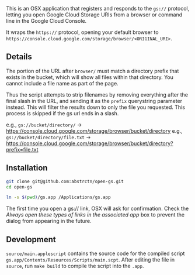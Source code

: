 This is an OSX application that registers and responds to the `gs://` protocol, letting you open Google Cloud Storage URIs from a browser or command line in the Google Cloud Console.

It wraps the `https://` protocol, opening your default browser to `https://console.cloud.google.com/storage/browser/<ORIGINAL_URI>`.

## Details

The portion of the URL after `browser/` must match a directory prefix that exists in the bucket, which will show all files within that directory. You cannot include a file name as part of the page.

Thus the script attempts to strip filenames by removing everything after the final slash in the URL, and sending it as the `prefix` querystring parameter instead. This will filter the results down to only the file you requested. This process is skipped if the gs url ends in a slash.

e.g., `gs://bucket/directory/` -> https://console.cloud.google.com/storage/browser/bucket/directory
e.g., `gs://bucket/directory/file.txt` -> https://console.cloud.google.com/storage/browser/bucket/directory?prefix=file.txt

## Installation

```bash
git clone git@github.com:abstrctn/open-gs.git
cd open-gs

ln -s $(pwd)/gs.app /Applications/gs.app
```

The first time you open a gs:// link, OSX will ask for confirmation. Check the *Always open these types of links in the associated app* box to prevent the dialog from appearing in the future.

## Development

`source/main.applescript` contains the source code for the compiled script `gs.app/Contents/Resources/Scripts/main.scpt`. After editing the file in `source`, run `make build` to compile the script into the `.app`.
